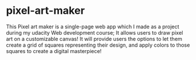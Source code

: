 # pixel-art-maker
This Pixel art maker is a single-page web app which I made as a project during my udacity Web development course; It allows users to draw pixel art on a customizable canvas! It will provide users the options to let them create a grid of squares representing their design, and apply colors to those squares to create a digital masterpiece!
